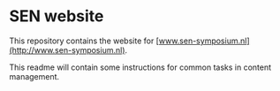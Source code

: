 # SEN website
This repository contains the website for [www.sen-symposium.nl](http://www.sen-symposium.nl).

This readme will contain some instructions for common tasks in content management.
